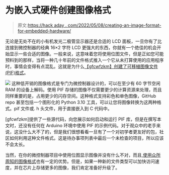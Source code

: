 # 为嵌入式硬件创建图像格式

> 原文:[https://hack aday . com/2022/05/08/creating-an-image-format-for-embedded-hardware/](https://hackaday.com/2022/05/08/creating-an-image-format-for-embedded-hardware/)

无论是无处不在的小有机发光二极管显示器还是合适的 LCD 面板，一旦你有了比连接到微控制器的经典 16×2 字符 LCD 更强大的东西，你就有一个绝佳的机会开始显示一些合适的图像。一般来说，这意味着您将使用位图文件，但是正如您可能预料到的那样，当将一种几十年前的文件格式推入一个它从未打算使用的应用程序时，事情会变得有点混乱。这就是为什么[【gfcwfzkm】创建了可移植图像文件(PIF)格式](https://github.com/gfcwfzkm/PIF-Image-Format)。

[![](../Images/55fee3813a33f6fb9ec2391fbb3070e1.png)](https://hackaday.com/wp-content/uploads/2022/05/pifimage_detail.png) 这种低开销的图像格式是专门为微控制器设计的，可以在至少有 60 字节空闲 RAM 的设备上解码。使用 PIF 存储的图像不仅需要更少的计算资源来处理，而且同样重要的是，占用更少的闪存空间。这种格式支持彩色和单色图像，GitHub repo 甚至包括一个图形化的 Python 3.10 工具，可以让您将图像转换为这两种格式。pif 文件或. h 头文件，用于直接嵌入到 C 代码中。

[gfcwfzkm]提供了一些源代码，向您展示如何启动和运行 PIF 库，但是在撰写本文时，还没有任何在 Arduino 环境中使用 PIF 的示例代码。对于观众中的老手来说，这没什么大不了的，但是我们很想看看一旦有了一个对初学者更友好的包，社区如何利用这种文件格式。这是待办事项列表中最后一个未检查的项目，所以应该不会太长。

当然，在你的微控制器项目中使用位图显示图像并没有什么不对，而且,[使用众所周知的图像格式](https://hackaday.com/2018/10/05/displaying-bitmaps-on-the-apple-ii/)也有一定的优势。但是，如果一种新的文件类型可以加快访问速度，并在芯片上存储更多的图像，我们肯定准备好升级了。